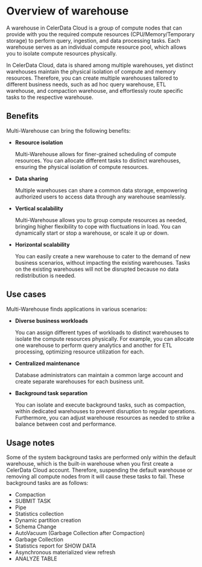 # Overview of warehouse

A warehouse in CelerData Cloud is a group of compute nodes that can provide with you the required compute resources (CPU/Memory/Temporary storage) to perform query, ingestion, and data processing tasks. Each warehouse serves as an individual compute resource pool, which allows you to isolate compute resources physically.

In CelerData Cloud, data is shared among multiple warehouses, yet distinct warehouses maintain the physical isolation of compute and memory resources. Therefore, you can create multiple warehouses tailored to different business needs, such as ad hoc query warehouse, ETL warehouse, and compaction warehouse, and effortlessly route specific tasks to the respective warehouse.

## Benefits

Multi-Warehouse can bring the following benefits:

- **Resource isolation**

  Multi-Warehouse allows for finer-grained scheduling of compute resources. You can allocate different tasks to distinct warehouses, ensuring the physical isolation of compute resources.
  
- **Data sharing**

  Multiple warehouses can share a common data storage, empowering authorized users to access data through any warehouse seamlessly.
  
- **Vertical scalability**

  Multi-Warehouse allows you to group compute resources as needed, bringing higher flexibility to cope with fluctuations in load. You can dynamically start or stop a warehouse, or scale it up or down.
  
- **Horizontal scalability**

  You can easily create a new warehouse to cater to the demand of new business scenarios, without impacting the existing warehouses. Tasks on the existing warehouses will not be disrupted because no data redistribution is needed.

## Use cases

Multi-Warehouse finds applications in various scenarios:

- **Diverse business workloads**

  You can assign different types of workloads to distinct warehouses to isolate the compute resources physically. For example, you can allocate one warehouse to perform query analytics and another for ETL processing, optimizing resource utilization for each.
  
- **Centralized maintenance**

  Database administrators can maintain a common large account and create separate warehouses for each business unit.
  
- **Background task separation**

  You can isolate and execute background tasks, such as compaction, within dedicated warehouses to prevent disruption to regular operations. Furthermore, you can adjust warehouse resources as needed to strike a balance between cost and performance.

## Usage notes

Some of the system background tasks are performed only within the default warehouse, which is the built-in warehouse when you first create a CelerData Cloud account. Therefore, suspending the default warehouse or removing all compute nodes from it will cause these tasks to fail. These background tasks are as follows:

- Compaction
- SUBMIT TASK
- Pipe
- Statistics collection
- Dynamic partition creation
- Schema Change
- AutoVacuum (Garbage Collection after Compaction)
- Garbage Collection
- Statistics report for SHOW DATA
- Asynchronous materialized view refresh
- ANALYZE TABLE
